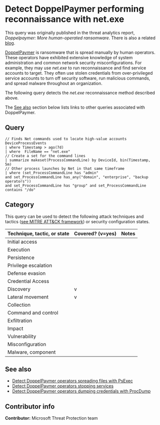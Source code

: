 # Detect DoppelPaymer performing reconnaissance with net.exe

This query was originally published in the threat analytics report, *Doppelpaymer: More human-operated ransomware*. There is also a related [blog](https://msrc-blog.microsoft.com/2019/11/20/customer-guidance-for-the-dopplepaymer-ransomware/).

[DoppelPaymer](https://www.microsoft.com/en-us/wdsi/threats/malware-encyclopedia-description?Name=Trojan:Win32/DoppelPaymer!MTB&threatId=-2147205372) is ransomware that is spread manually by human operators. These operators have exhibited extensive knowledge of system administration and common network security misconfigurations. For example, they may use *net.exe* to run reconnaissance and find service accounts to target. They often use stolen credentials from over-privileged service accounts to turn off security software, run malicious commands, and spread malware throughout an organization.

The following query detects the *net.exe* reconnaissance method described above.

The [See also](#See-also) section below lists links to other queries associated with DoppelPaymer.

## Query

```Kusto
// Finds Net commands used to locate high-value accounts
DeviceProcessEvents
| where Timestamp > ago(7d)
| where  FileName == "net.exe"
// Create a set for the command lines
| summarize makeset(ProcessCommandLine) by DeviceId, bin(Timestamp, 5m)
// Other process launches by Net in that same timeframe
| where (set_ProcessCommandLine has "admin" 
and set_ProcessCommandLine has_any("domain", "enterprise", "backup operators"))
and set_ProcessCommandLine has "group" and set_ProcessCommandLine contains "/do"
```

## Category

This query can be used to detect the following attack techniques and tactics ([see MITRE ATT&CK framework](https://attack.mitre.org/)) or security configuration states.

| Technique, tactic, or state | Covered? (v=yes) | Notes |
|-|-|-|
| Initial access |  |  |
| Execution |  |  |
| Persistence |  |  |
| Privilege escalation |  |  |
| Defense evasion |  |  |
| Credential Access |  |  |
| Discovery | v |  |
| Lateral movement | v |  |
| Collection |  |  |
| Command and control |  |  |
| Exfiltration |  |  |
| Impact |  |  |
| Vulnerability |  |  |
| Misconfiguration |  |  |
| Malware, component |  |  |

## See also

* [Detect DoppelPaymer operators spreading files with PsExec](../Lateral%20Movement/doppelpaymer-psexec.md)
* [Detect DoppelPaymer operators stopping services](../Defense%20evasion/doppelpaymer-stop-services.md)
* [Detect DoppelPaymer operators dumping credentials with ProcDump](../Credential%20Access/doppelpaymer-procdump.md)

## Contributor info

**Contributor:** Microsoft Threat Protection team
